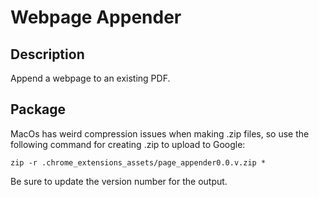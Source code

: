 # Webpage Appender

## Description
Append a webpage to an existing PDF.

## Package
MacOs has weird compression issues when making .zip files, so use the following command for creating .zip to upload to Google:

    zip -r .chrome_extensions_assets/page_appender0.0.v.zip *

Be sure to update the version number for the output.

